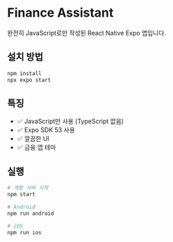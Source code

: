 # Finance Assistant

완전히 JavaScript로만 작성된 React Native Expo 앱입니다.

## 설치 방법

```bash
npm install
npx expo start
```

## 특징

- ✅ JavaScript만 사용 (TypeScript 없음)
- ✅ Expo SDK 53 사용
- ✅ 깔끔한 UI
- ✅ 금융 앱 테마

## 실행

```bash
# 개발 서버 시작
npm start

# Android
npm run android

# iOS  
npm run ios
```
